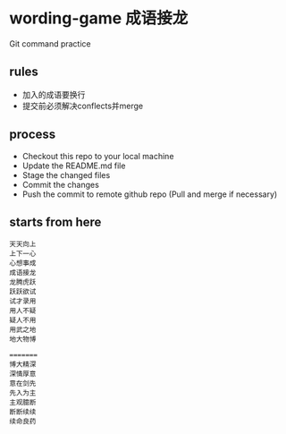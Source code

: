 # wording-game 成语接龙
Git command practice

## rules
* 加入的成语要换行
* 提交前必须解决conflects并merge

## process
* Checkout this repo to your local machine
* Update the README.md file
* Stage the changed files
* Commit the changes
* Push the commit to remote github repo (Pull and merge if necessary)

## starts from here
```
天天向上
上下一心
心想事成
成语接龙
龙腾虎跃
跃跃欲试
试才录用
用人不疑
疑人不用
用武之地
地大物博

=======
博大精深
深情厚意
意在剑先
先入为主
主观臆断
断断续续
续命良药
```
